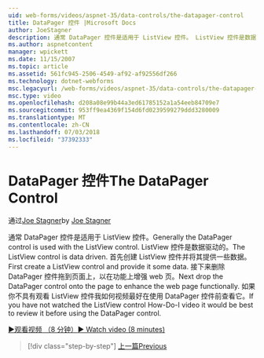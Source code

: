 ```yaml
---
uid: web-forms/videos/aspnet-35/data-controls/the-datapager-control
title: DataPager 控件 |Microsoft Docs
author: JoeStagner
description: 通常 DataPager 控件是适用于 ListView 控件。 ListView 控件是数据驱动的。 首先创建 ListView 控件并将其提供一些 d...
ms.author: aspnetcontent
manager: wpickett
ms.date: 11/15/2007
ms.topic: article
ms.assetid: 561fc945-2506-4549-af92-af92556df266
ms.technology: dotnet-webforms
msc.legacyurl: /web-forms/videos/aspnet-35/data-controls/the-datapager-control
msc.type: video
ms.openlocfilehash: d208a08e99b44a3ed61785152a1a54eeb84709e7
ms.sourcegitcommit: 953ff9ea4369f154d6fd0239599279ddd3280009
ms.translationtype: MT
ms.contentlocale: zh-CN
ms.lasthandoff: 07/03/2018
ms.locfileid: "37392333"
---
```

<a name="the-datapager-control"></a><span data-ttu-id="af78e-105">DataPager 控件</span><span class="sxs-lookup"><span data-stu-id="af78e-105">The DataPager Control</span></span>
====================
<span data-ttu-id="af78e-106">通过[Joe Stagner](https://github.com/JoeStagner)</span><span class="sxs-lookup"><span data-stu-id="af78e-106">by [Joe Stagner](https://github.com/JoeStagner)</span></span>

<span data-ttu-id="af78e-107">通常 DataPager 控件是适用于 ListView 控件。</span><span class="sxs-lookup"><span data-stu-id="af78e-107">Generally the DataPager control is used with the ListView control.</span></span> <span data-ttu-id="af78e-108">ListView 控件是数据驱动的。</span><span class="sxs-lookup"><span data-stu-id="af78e-108">The ListView control is data driven.</span></span> <span data-ttu-id="af78e-109">首先创建 ListView 控件并将其提供一些数据。</span><span class="sxs-lookup"><span data-stu-id="af78e-109">First create a ListView control and provide it some data.</span></span> <span data-ttu-id="af78e-110">接下来删除 DataPager 控件拖到页面上，以在功能上增强 web 页。</span><span class="sxs-lookup"><span data-stu-id="af78e-110">Next drop the DataPager control onto the page to enhance the web page functionally.</span></span> <span data-ttu-id="af78e-111">如果你不具有观看 ListView 控件我如何视频最好在使用 DataPager 控件前查看它。</span><span class="sxs-lookup"><span data-stu-id="af78e-111">If you have not watched the ListView control How-Do-I video it would be best to review it before using the DataPager control.</span></span>

[<span data-ttu-id="af78e-112">&#9654;观看视频 （8 分钟）</span><span class="sxs-lookup"><span data-stu-id="af78e-112">&#9654; Watch video (8 minutes)</span></span>](https://channel9.msdn.com/Blogs/ASP-NET-Site-Videos/the-datapager-control)

> [!div class="step-by-step"]
> [<span data-ttu-id="af78e-113">上一篇</span><span class="sxs-lookup"><span data-stu-id="af78e-113">Previous</span></span>](the-listview-control.md)
